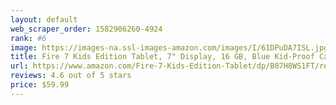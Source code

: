 ```yaml
---
layout: default 
﻿web_scraper_order: 1582906260-4924
rank: #6
image: https://images-na.ssl-images-amazon.com/images/I/61DPuDA7ISL.jpg
title: Fire 7 Kids Edition Tablet, 7" Display, 16 GB, Blue Kid-Proof Case
url: https://www.amazon.com/Fire-7-Kids-Edition-Tablet/dp/B07H8WS1FT/ref=zg_mw_amazon-devices_6?_encoding=UTF8&psc=1&refRID=HA8PT8MYS6XM4Z96RW7T
reviews: 4.6 out of 5 stars
price: $59.99 
---
```

